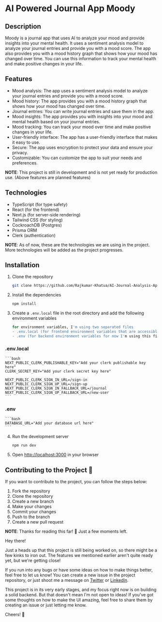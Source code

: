 # AI Powered Journal App Moody

## Description

Moody is a journal app that uses AI to analyze your mood and provide insights into your mental health. It uses a sentiment analysis model to analyze your journal entries and provide you with a mood score. The app also provides you with a mood history graph that shows how your mood has changed over time. You can use this information to track your mental health and make positive changes in your life.

## Features

-   Mood analysis: The app uses a sentiment analysis model to analyze your journal entries and provide you with a mood score.
-   Mood history: The app provides you with a mood history graph that shows how your mood has changed over time.
-   Journal entries: You can write journal entries and save them in the app.
-   Mood insights: The app provides you with insights into your mood and mental health based on your journal entries.
-   Mood tracking: You can track your mood over time and make positive changes in your life.
-   User-friendly interface: The app has a user-friendly interface that makes it easy to use.
-   Secure: The app uses encryption to protect your data and ensure your privacy.
-   Customizable: You can customize the app to suit your needs and preferences.

**NOTE**: This project is still in development and is not yet ready for production use. (Above features are planned features)

## Technologies

-   TypeScript (for type safety)
-   React (for the frontend)
-   Next.js (for server-side rendering)
-   Tailwind CSS (for styling)
-   CockroachDB (Postgres)
-   Prisma ORM
-   Clerk (authentication)

**NOTE**: As of now, these are the technologies we are using in the project. More technologies will be added as the project progresses.

## Installation

1. Clone the repository

    ```bash
    git clone https://github.com/Rajkumar-Khatua/AI-Journal-Analysis-App.git
    ```

2. Install the dependencies

    ```bash
    npm install
    ```

3. Create a `.env.local` file in the root directory and add the following environment variables

    ```bash
    for environment variables, I'm using two separated files
    - .env.local (for frontend environment variables that are accessible in the browser)
    - .env (for backend environment variables for now I'm using this file for storing the database url key)
    ```

### .env.local

    ```bash
    NEXT_PUBLIC_CLERK_PUBLISHABLE_KEY="Add your clerk publishable key here"
    CLERK_SECRET_KEY="Add your clerk secret key here"

    NEXT_PUBLIC_CLERK_SIGN_IN_URL=/sign-in
    NEXT_PUBLIC_CLERK_SIGN_UP_URL=/sign-up
    NEXT_PUBLIC_CLERK_SIGN_IN_FALLBACK_URL=/journal
    NEXT_PUBLIC_CLERK_SIGN_UP_FALLBACK_URL=/new-user
    ```

### .env

    ```bash
    DATABASE_URL="Add your database url here"
    ```

4. Run the development server

    ```bash
    npm run dev
    ```

5. Open [http://localhost:3000](http://localhost:3000) in your browser

## Contributing to the Project 🚀

If you want to contribute to the project, you can follow the steps below:

1. Fork the repository
2. Clone the repository
3. Create a new branch
4. Make your changes
5. Commit your changes
6. Push to the branch
7. Create a new pull request

**NOTE**: Thanks for reading this far! 🙌 Just a few moments left.

Hey there!

Just a heads up that this project is still being worked on, so there might be a few kinks to iron out. The features we mentioned earlier aren't quite ready yet, but we're getting close!

If you run into any bugs or have some ideas on how to make things better, feel free to let us know! You can create a new issue in the project repository, or just shoot me a message on [Twitter](https://twitter.com/RajkumarKh18976) or [LinkedIn](https://www.linkedin.com/in/rajkumarkhatua/).

This project is in its very early stages, and my focus right now is on building a solid backend. But that doesn't mean I'm not open to ideas! If you've got some thoughts on how to make the UI amazing, feel free to share them by creating an issue or just letting me know.

Cheers! 🚀
